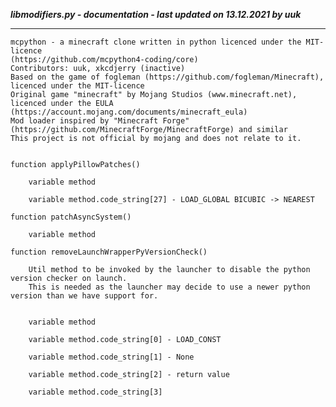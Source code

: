 ***libmodifiers.py - documentation - last updated on 13.12.2021 by uuk***
___

    mcpython - a minecraft clone written in python licenced under the MIT-licence 
    (https://github.com/mcpython4-coding/core)
    Contributors: uuk, xkcdjerry (inactive)
    Based on the game of fogleman (https://github.com/fogleman/Minecraft), licenced under the MIT-licence
    Original game "minecraft" by Mojang Studios (www.minecraft.net), licenced under the EULA
    (https://account.mojang.com/documents/minecraft_eula)
    Mod loader inspired by "Minecraft Forge" (https://github.com/MinecraftForge/MinecraftForge) and similar
    This project is not official by mojang and does not relate to it.


    function applyPillowPatches()

        variable method

        variable method.code_string[27] - LOAD_GLOBAL BICUBIC -> NEAREST

    function patchAsyncSystem()

        variable method

    function removeLaunchWrapperPyVersionCheck()
        
        Util method to be invoked by the launcher to disable the python version checker on launch.
        This is needed as the launcher may decide to use a newer python version than we have support for.


        variable method

        variable method.code_string[0] - LOAD_CONST

        variable method.code_string[1] - None

        variable method.code_string[2] - return value

        variable method.code_string[3]